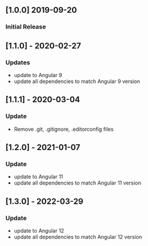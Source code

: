 ## [1.0.0] 2019-09-20
### Initial Release

## [1.1.0] - 2020-02-27
### Updates
- update to Angular 9
- update all dependencies to match Angular 9 version

## [1.1.1] - 2020-03-04
### Update
- Remove .git, .gitignore, .editorconfig files

## [1.2.0] - 2021-01-07
### Update
- update to Angular 11
- update all dependencies to match Angular 11 version

## [1.3.0] - 2022-03-29
### Update
- update to Angular 12
- update all dependencies to match Angular 12 version
